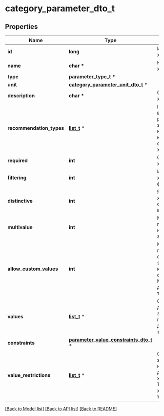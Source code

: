 # category_parameter_dto_t

## Properties
Name | Type | Description | Notes
------------ | ------------- | ------------- | -------------
**id** | **long** | Идентификатор характеристики. | 
**name** | **char \*** | Название характеристики. | [optional] 
**type** | **parameter_type_t \*** |  | 
**unit** | [**category_parameter_unit_dto_t**](category_parameter_unit_dto.md) \* |  | [optional] 
**description** | **char \*** | Описание характеристики. | [optional] 
**recommendation_types** | [**list_t**](offer_card_recommendation_type.md) \* | Перечень возможных рекомендаций по заполнению карточки, к которым относится данная характеристика. | [optional] 
**required** | **int** | Обязательность характеристики. | 
**filtering** | **int** | Используется ли характеристика в фильтре. | 
**distinctive** | **int** | Является ли характеристика особенностью варианта. | 
**multivalue** | **int** | Можно ли передать сразу несколько значений. | 
**allow_custom_values** | **int** | Можно ли передавать собственное значение, которого нет в списке вариантов Маркета. Только для характеристик типа &#x60;ENUM&#x60;. | 
**values** | [**list_t**](parameter_value_option_dto.md) \* | Список допустимых значений параметра. Только для характеристик типа &#x60;ENUM&#x60;. | [optional] 
**constraints** | [**parameter_value_constraints_dto_t**](parameter_value_constraints_dto.md) \* |  | [optional] 
**value_restrictions** | [**list_t**](value_restriction_dto.md) \* | Ограничения на значения, накладываемые другими характеристиками. Только для характеристик типа &#x60;ENUM&#x60;. | [optional] 

[[Back to Model list]](../README.md#documentation-for-models) [[Back to API list]](../README.md#documentation-for-api-endpoints) [[Back to README]](../README.md)


